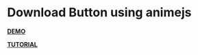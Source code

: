 # Download Button using animejs

[**DEMO**](https://lmgonzalves.github.io/download-button/)

[**TUTORIAL**](https://scotch.io/tutorials/build-a-download-button-full-of-micro-interactions)
